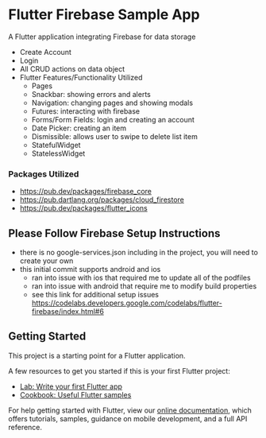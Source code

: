 # Flutter Firebase Sample App

A Flutter application integrating Firebase for data storage

- Create Account
- Login
- All CRUD actions on data object
- Flutter Features/Functionality Utilized
    - Pages
    - Snackbar: showing errors and alerts
    - Navigation: changing pages and showing modals
    - Futures: interacting with firebase
    - Forms/Form Fields: login and creating an account
    - Date Picker: creating an item
    - Dismissible: allows user to swipe to delete list item
    - StatefulWidget
    - StatelessWidget


### Packages Utilized
- https://pub.dev/packages/firebase_core
- https://pub.dartlang.org/packages/cloud_firestore
- https://pub.dev/packages/flutter_icons

## Please Follow Firebase Setup Instructions
- there is no google-services.json including in the project, you will need to create your own
- this initial commit supports android and ios 
  - ran into issue with ios that required me to update all of the podfiles
  - ran into issue with android that require me to modify build properties
  - see this link for additional setup issues https://codelabs.developers.google.com/codelabs/flutter-firebase/index.html#6

## Getting Started

This project is a starting point for a Flutter application.

A few resources to get you started if this is your first Flutter project:

- [Lab: Write your first Flutter app](https://flutter.io/docs/get-started/codelab)
- [Cookbook: Useful Flutter samples](https://flutter.io/docs/cookbook)

For help getting started with Flutter, view our 
[online documentation](https://flutter.io/docs), which offers tutorials, 
samples, guidance on mobile development, and a full API reference.
